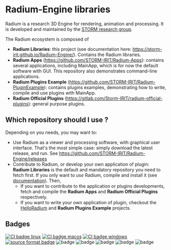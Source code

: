 # Radium-Engine libraries
Radium is a research 3D Engine for rendering, animation and processing.
It is developed and maintained by the [STORM research group](https://www.irit.fr/STORM/site/).

The Radium ecosystem is composed of
 - **Radium Libraries**: this project (see documentation here: https://storm-irit.github.io/Radium-Engine/). Contains the Radium libraries.
 - **Radium Apps** (https://github.com/STORM-IRIT/Radium-Apps): contains several applications, including MainApp, which is for now the default software with GUI. This repository also demonstrates command-line applications.
 - **Radium Plugins Example** (https://github.com/STORM-IRIT/Radium-PluginExample): contains plugins examples, demonstrating how to write, compile and use plugins with MainApp.
 - **Radium Official Plugins** (https://gitlab.com/Storm-IRIT/radium-official-plugins): general purpose plugins.

## Which repository should I use ?
Depending on you needs, you may want to:
 - Use Radium as a viewer and processing software, with graphical user interface. That's the most simple case: simply download the latest release, and run. See https://github.com/STORM-IRIT/Radium-Engine/releases
 - Contribute to Radium, or develop your own application of plugin: **Radium Libraries** is the default and mandatory repository you need to fetch first. If you only want to _use_ Radium, compile and install it (see [documentation](https://storm-irit.github.io/Radium-Engine/)).
 Then,
   - If you want to contribute to the application or plugins developments, fetch and compile the **Radium Apps** and **Radium Official Plugins** respectively.
   - If you want to write your own application of plugin, checkout the [HelloRadium](https://github.com/STORM-IRIT/Radium-Apps/tree/fix-compilation/HelloRadium) and **Radium Plugins Example** projects.

## Badges

[![CI badge linux](https://byob.yarr.is/STORM-IRIT/Radium-Engine/ubuntu-latest)](https://github.com/STORM-IRIT/Radium-Engine/actions?query=workflow%3A%22Update+badges+on+master%22)
[![CI badge macos](https://byob.yarr.is/STORM-IRIT/Radium-Engine/macos-latest)](https://github.com/STORM-IRIT/Radium-Engine/actions?query=workflow%3A%22Update+badges+on+master%22)
[![CI badge windows](https://byob.yarr.is/STORM-IRIT/Radium-Engine/windows-latest)](https://github.com/STORM-IRIT/Radium-Engine/actions?query=workflow%3A%22Update+badges+on+master%22)
[![source format badge](https://byob.yarr.is/STORM-IRIT/Radium-Engine/format)](https://github.com/STORM-IRIT/Radium-Engine/actions?query=workflow%3A%22Update+badges+on+master%22)
![badge](https://img.shields.io/endpoint?url=https://gist.githubusercontent.com/dlyr/41fbddac0a090d541dac83c587681892/raw/test.json)
![badge](https://img.shields.io/endpoint?url=https://gist.githubusercontent.com/dlyr/41fbddac0a090d541dac83c587681892/raw/format.json)
![badge](https://img.shields.io/endpoint?url=https://gist.githubusercontent.com/dlyr/41fbddac0a090d541dac83c587681892/raw/ubuntu-latest.json)
![badge](https://img.shields.io/endpoint?url=https://gist.githubusercontent.com/dlyr/41fbddac0a090d541dac83c587681892/raw/macos-latest.json)
![badge](https://img.shields.io/endpoint?url=https://gist.githubusercontent.com/dlyr/41fbddac0a090d541dac83c587681892/raw/windows-latest.json)
